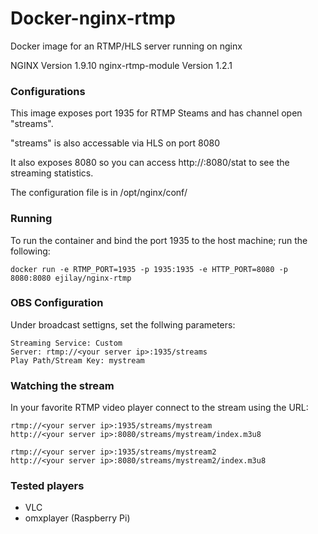 # Docker-nginx-rtmp
Docker image for an RTMP/HLS server running on nginx

NGINX Version 1.9.10
nginx-rtmp-module Version 1.2.1

### Configurations
This image exposes port 1935 for RTMP Steams and has channel open "streams".

"streams" is also accessable via HLS on port 8080

It also exposes 8080 so you can access http://<your server ip>:8080/stat to see the streaming statistics.

The configuration file is in /opt/nginx/conf/

### Running

To run the container and bind the port 1935 to the host machine; run the following:
```
docker run -e RTMP_PORT=1935 -p 1935:1935 -e HTTP_PORT=8080 -p 8080:8080 ejilay/nginx-rtmp
```

### OBS Configuration
Under broadcast settigns, set the follwing parameters:
```
Streaming Service: Custom
Server: rtmp://<your server ip>:1935/streams
Play Path/Stream Key: mystream
```

### Watching the stream

In your favorite RTMP video player connect to the stream using the URL:
```
rtmp://<your server ip>:1935/streams/mystream
http://<your server ip>:8080/streams/mystream/index.m3u8

rtmp://<your server ip>:1935/streams/mystream2
http://<your server ip>:8080/streams/mystream2/index.m3u8
```

### Tested players
 * VLC
 * omxplayer (Raspberry Pi)
